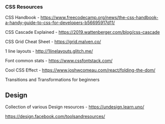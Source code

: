 ### CSS Resources

CSS Handbook - https://www.freecodecamp.org/news/the-css-handbook-a-handy-guide-to-css-for-developers-b56695917d11/

CSS Cascade Explained - https://2019.wattenberger.com/blog/css-cascade

CSS Grid Cheat Sheet - https://grid.malven.co/

1 line layouts - http://1linelayouts.glitch.me/

Font common stats - https://www.cssfontstack.com/

Cool CSS Effect - https://www.joshwcomeau.com/react/folding-the-dom/

Transitions and Transformations for beginners

## Design 

Collection of various Design resources - https://undesign.learn.uno/


https://design.facebook.com/toolsandresources/